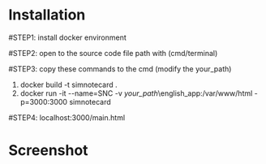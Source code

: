 Installation
===
#STEP1:
install docker environment

#STEP2:
open to the source code file path with (cmd/terminal)

#STEP3: copy these commands to the cmd (modify the your_path)<br/>
1. docker build -t simnotecard .
2. docker run -it --name=SNC -v *your_path*\english_app:/var/www/html -p=3000:3000 simnotecard 

#STEP4:
localhost:3000/main.html
<br/>

Screenshot
===

